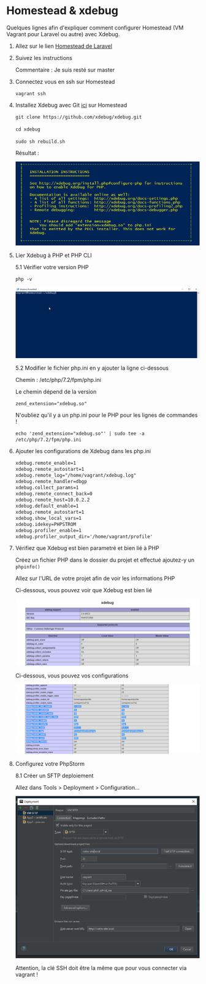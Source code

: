 # Homestead & xdebug

Quelques lignes afin d'expliquer comment configurer Homestead (VM Vagrant pour Laravel ou autre) avec Xdebug.

1. Allez sur le lien [Homestead de Laravel](https://laravel.com/docs/5.5/homestead)

2. Suivez les instructions

    Commentaire : Je suis resté sur master
 
3. Connectez vous en ssh sur Homestead

    ````
    vagrant ssh
    ````
    
4. Installez Xdebug avec Git [ici](https://github.com/xdebug/xdebug) sur Homestead
    
    ````
    git clone https://github.com/xdebug/xdebug.git
    
    cd xdebug
    
    sudo sh rebuild.sh
    ````
    
    Résultat :
    
    ![xdebug](images/xdebug.png)
    
5. Lier Xdebug à PHP et PHP CLI
    
    5.1 Vérifier votre version PHP
    
    ````
    php -v
    ````
        
   ![php](videos/php-v.gif)
    
    5.2 Modifier le fichier php.ini en y ajouter la ligne ci-dessous
    
    Chemin : /etc/php/7.2/fpm/php.ini
    
    Le chemin dépend de la version
        
    ````
    zend_extension="xdebug.so"
    ````
    
    N'oubliez qu'il y a un php.ini pour le PHP pour les lignes de commandes !
    
    ````
    echo 'zend_extension="xdebug.so"' | sudo tee -a /etc/php/7.2/fpm/php.ini
    ````
    
6. Ajouter les configurations de Xdebug dans les php.ini

    ````
    xdebug.remote_enable=1
    xdebug.remote_autostart=1
    xdebug.remote_log="/home/vagrant/xdebug.log"
    xdebug.remote_handler=dbgp
    xdebug.collect_params=1
    xdebug.remote_connect_back=0
    xdebug.remote_host=10.0.2.2
    xdebug.default_enable=1
    xdebug.remote_autostart=1
    xdebug.show_local_vars=1
    xdebug.idekey=PHPSTROM
    xdebug.profiler_enable=1
    xdebug.profiler_output_dir='/home/vagrant/profile'
    ````
    
7. Vérifiez que Xdebug est bien parametré et bien lié à PHP

    Créez un fichier PHP dans le dossier du projet et effectué ajoutez-y un ``phpinfo()`` 
    
    Allez sur l'URL de votre projet afin de voir les informations PHP
    
    Ci-dessous, vous pouvez voir que Xdebug est bien lié
    
    ![lien](images/lien1.png)
    
    Ci-dessous, vous pouvez vos configurations
    
    ![lien](images/lien2.png)
    
    
8. Configurez votre PhpStorm

    8.1 Créer un SFTP deploiement
    
    Allez dans Tools > Deployment > Configuration...
    
    ![ps1](images/ps1.png)
    
    Attention, la clé SSH doit être la même que pour vous connecter via vagrant !